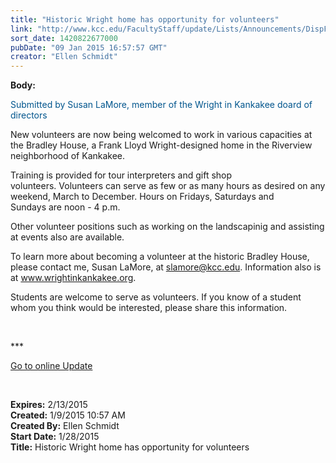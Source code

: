 ```yaml
---
title: "Historic Wright home has opportunity for volunteers"
link: "http://www.kcc.edu/FacultyStaff/update/Lists/Announcements/DispForm.aspx?ID=1786"
sort_date: 1420822677000
pubDate: "09 Jan 2015 16:57:57 GMT"
creator: "Ellen Schmidt"
---
```


<div><b>Body:</b> <div class="ExternalClass79A16471502846BB81B9160EC6BF8B8C"><p style="color:#00558d">​Submitted by Susan LaMore, member of the Wright in Kankakee doard of directors</p>
<p>New volunteers are now being welcomed to work in various capacities at the Bradley House, a Frank Lloyd Wright-designed home in the Riverview neighborhood of Kankakee.</p>
<p>Training is provided for tour interpreters and gift shop volunteers. Volunteers can serve as few or as many hours as desired on any weekend, March to December. Hours on Fridays, Saturdays and Sundays are noon - 4 p.m.</p>
<p>Other volunteer positions such as working on the landscapinig and assisting at events also are available. </p>
<p>To learn more about becoming a volunteer at the historic Bradley House, please contact me, Susan LaMore, at <a href="mailto:slamore@kcc.edu">slamore@kcc.edu</a>. Information also is at <a href="http://www.wrightinkankakee.org/">www.wrightinkankakee.org</a>. </p>
<p>Students are welcome to serve as volunteers. If you know of a student whom you think would be interested, please share this information.</p>
<p> </p>
<p>***</p>
<p><a href="/update">Go to online Update</a></p>
<p> </p></div></div>
<div><b>Expires:</b> 2/13/2015</div>
<div><b>Created:</b> 1/9/2015 10:57 AM</div>
<div><b>Created By:</b> Ellen Schmidt</div>
<div><b>Start Date:</b> 1/28/2015</div>
<div><b>Title:</b> Historic Wright home has opportunity for volunteers</div>
